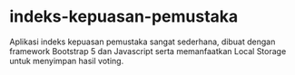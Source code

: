 # indeks-kepuasan-pemustaka

Aplikasi indeks kepuasan pemustaka sangat sederhana, dibuat dengan framework Bootstrap 5 dan Javascript serta memanfaatkan Local Storage untuk menyimpan hasil voting.
